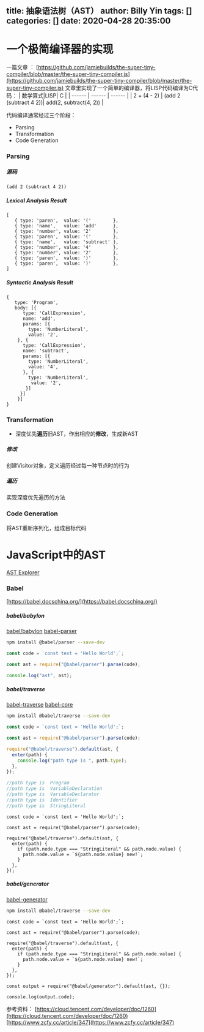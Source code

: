 title: 抽象语法树（AST）
author: Billy Yin
tags: []
categories: []
date: 2020-04-28 20:35:00
---
# 一个极简编译器的实现
一篇文章 ： [https://github.com/jamiebuilds/the-super-tiny-compiler/blob/master/the-super-tiny-compiler.js](https://github.com/jamiebuilds/the-super-tiny-compiler/blob/master/the-super-tiny-compiler.js)
文章里实现了一个简单的编译器，将LISP代码编译为C代码：
| 数学算式|LISP| C |
| ------ | ------ | ------ |
| 2 + (4 - 2)  |  (add 2 (subtract 4 2))|  add(2, subtract(4, 2)) |

代码编译通常经过三个阶段：
*  Parsing
*  Transformation
*  Code Generation

### Parsing

##### 源码
```
(add 2 (subtract 4 2))
```
##### Lexical Analysis Result
```
[
   { type: 'paren',  value: '('        },
   { type: 'name',   value: 'add'      },
   { type: 'number', value: '2'        },
   { type: 'paren',  value: '('        },
   { type: 'name',   value: 'subtract' },
   { type: 'number', value: '4'        },
   { type: 'number', value: '2'        },
   { type: 'paren',  value: ')'        },
   { type: 'paren',  value: ')'        },
]
```
##### Syntactic Analysis Result
```
{
   type: 'Program',
   body: [{
      type: 'CallExpression',
      name: 'add',
      params: [{
        type: 'NumberLiteral',
        value: '2',
    }, {
      type: 'CallExpression',
      name: 'subtract',
      params: [{
        type: 'NumberLiteral',
        value: '4',
      }, {
        type: 'NumberLiteral',
         value: '2',
       }]
     }]
    }]
}
```

### Transformation

* 深度优先**遍历**旧AST，作出相应的**修改**，生成新AST

##### 修改
创建Visitor对象，定义遍历经过每一种节点时的行为

##### 遍历
实现深度优先遍历的方法

### Code Generation
将AST重新序列化，组成目标代码

# JavaScript中的AST
[AST Explorer](https://astexplorer.net/)

### Babel
[https://babel.docschina.org/](https://babel.docschina.org/)

##### babel/babylon
[babel/babylon](https://github.com/babel/babylon)
[babel-parser](https://babeljs.io/docs/en/next/babel-parser.html)
```bash
npm install @babel/parser --save-dev
```

```javascript
const code = `const text = 'Hello World';`;

const ast = require("@babel/parser").parse(code);

console.log("ast", ast);

```

##### babel/traverse
[babel-traverse](https://github.com/babel/babel/tree/master/packages/babel-traverse)
[babel-core](https://babel.docschina.org/docs/en/babel-core)
```bash
npm install @babel/traverse --save-dev
```
```javascript
const code = `const text = 'Hello World';`;

const ast = require("@babel/parser").parse(code);

require("@babel/traverse").default(ast, {
  enter(path) {
    console.log("path type is ", path.type);
  },
});

//path type is  Program
//path type is  VariableDeclaration
//path type is  VariableDeclarator
//path type is  Identifier
//path type is  StringLiteral

```

```
const code = `const text = 'Hello World';`;

const ast = require("@babel/parser").parse(code);

require("@babel/traverse").default(ast, {
  enter(path) {
    if (path.node.type === "StringLiteral" && path.node.value) {
      path.node.value = `${path.node.value} new!`;
    }
  },
});

```

##### babel/generator
[babel-generator](https://babel.docschina.org/docs/en/babel-generator)
```bash
npm install @babel/traverse --save-dev
```
```
const code = `const text = 'Hello World';`;

const ast = require("@babel/parser").parse(code);

require("@babel/traverse").default(ast, {
  enter(path) {
    if (path.node.type === "StringLiteral" && path.node.value) {
      path.node.value = `${path.node.value} new!`;
    }
  },
});

const output = require("@babel/generator").default(ast, {});

console.log(output.code);

```


参考资料：
[https://cloud.tencent.com/developer/doc/1260](https://cloud.tencent.com/developer/doc/1260)
[https://www.zcfy.cc/article/347](https://www.zcfy.cc/article/347)
